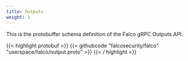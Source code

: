 ```yaml
---
title: Outputs
weight: 1
---
```


This is the protobuffer schema definition of the Falco gRPC Outputs API.

{{< highlight protobuf >}}
{{< githubcode "falcosecurity/falco" "userspace/falco/output.proto" >}}
{{< / highlight >}}
